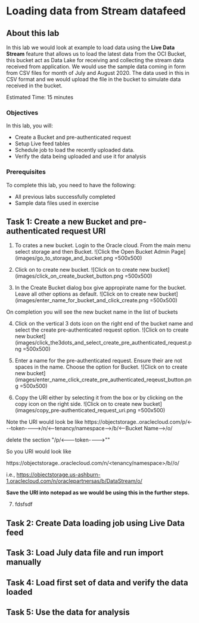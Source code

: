 # Loading data from Stream datafeed

## About this lab

In this lab we would look at example to load data using the **Live Data Stream** feature that allows us to load the latest data from the OCI Bucket,  this bucket act as Data Lake for receiving and collecting the stream data received from application.  We would use the sample data coming in form from CSV files for month of July and August 2020.  The data used in this in CSV format and we would upload the file in the bucket to simulate data received in the bucket.  

Estimated Time: 15 minutes

### Objectives
In this lab, you will:

- Create a Bucket and pre-authenticated request
- Setup Live feed tables
- Schedule job to load the recently uploaded data.
- Verify the data being uploaded and use it for analysis

### Prerequisites

To complete this lab, you need to have the following:

- All previous labs successfully completed
- Sample data files used in exercise

## Task 1: Create a new Bucket and pre-authenticated request URI

1. To crates a new bucket. Login to the Oracle cloud. From the main menu select storage and then Bucket.
![Click the Open Bucket Admin Page](images/go_to_storage_and_bucket.png =500x500)

2. Click on to create new bucket.
![Click on to create new bucket](images/click_on_create_bucket_button.png =500x500)

3. In the Create Bucket dialog box give appropirate name for the bucket. Leave all other options as default.
  ![Click on to create new bucket](images/enter_name_for_bucket_and_click_create.png =500x500)

  On completion you will see the new bucket name in the list of buckets

4. Click on the vertical 3 dots icon on the right end of the bucket name and select the create pre-authenticated request option.
![Click on to create new bucket](images/click_the3dots_and_select_create_pre_authenticated_request.png =500x500)

5. Enter a name for the pre-authenticated request. Ensure their are not spaces in the name. Choose the option for Bucket.
![Click on to create new bucket](images/enter_name_click_create_pre_authenticated_reqeust_button.png =500x500)

6. Copy the URI either by selecting it from the box or by clicking on the copy icon on the right side.
![Click on to create new bucket](images/copy_pre-authenticated_request_uri.png =500x500)

Note the URI would look be like
https://objectstorage.<region>.oraclecloud.com/p/\<---token----\>/n/<--tenancy/namespace-->/b/<--Bucket Name-->/o/

delete the section "/p/<---token---->""

So you URI would look like

https://objectstorage.<region>.oraclecloud.com/n/<tenancy/namespace>/b/<Bukect Name>/o/

i.e., https://objectstorage.us-ashburn-1.oraclecloud.com/n/oraclepartnersas/b/DataStream/o/

**Save the URI into notepad as we would be using this in the further steps.**

7. fdsfsdf



## Task 2: Create Data loading job using Live Data feed
## Task 3: Load July data file and run import manually
## Task 4: Load first set of data and verify the data loaded
## Task 5: Use the data for analysis

